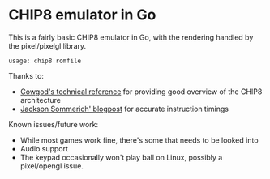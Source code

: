 # CHIP8 emulator in Go

This is a fairly basic CHIP8 emulator in Go, with the rendering handled by the pixel/pixelgl library.

```usage: chip8 romfile```


Thanks to:
* [Cowgod's technical reference](http://devernay.free.fr/hacks/chip8/C8TECH10.HTM) for providing good overview of the CHIP8 architecture
* [Jackson Sommerich' blogpost](https://jackson-s.me/2019/07/13/Chip-8-Instruction-Scheduling-and-Frequency.html) for accurate instruction timings

Known issues/future work:
* While most games work fine, there's some that needs to be looked into
* Audio support
* The keypad occasionally won't play ball on Linux, possibly a pixel/opengl issue.